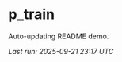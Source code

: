 # p_train

Auto-updating README demo.

<!--START_SECTION:status-->
_Last run: 2025-09-21 23:17 UTC_
<!--END_SECTION:status-->









































































































































































































































































































































































































































































































































































































































































































































































